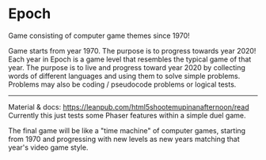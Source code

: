 # Epoch
Game consisting of computer game themes since 1970!

Game starts from year 1970. The purpose is to progress towards year 2020! Each year in Epoch is a game level
that resembles the typical game of that year. The purpose is to live and progress toward year 2020 by collecting
words of different languages and using them to solve simple problems. Problems may also be coding / pseudocode problems
or logical tests.

-----
Material & docs:
https://leanpub.com/html5shootemupinanafternoon/read
Currently this just tests some Phaser features within a simple duel game.

The final game will be like a "time machine" of computer games, starting from 1970 and 
progressing with new levels as new years matching that year's video game style.
